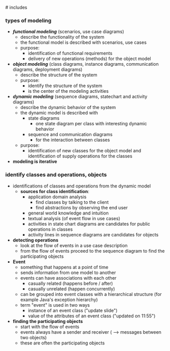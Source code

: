 \# includes

### types of modeling
- ***functional modeling*** (scenarios, use case diagrams)
  - describe the functionality of the system
  - the functional model is described with scenarios, use cases
  - purpose:
    - identification of functional requirements
    - delivery of new operations (methods) for the object model
- ***object modeling*** (class diagrams, instance diagrams, communication diagrams, deployment diagrams)
  - describe the structure of the system
  - purpose:
    - identify the structure of the system
    - is the center of the modeling activities
- ***dynamic modeling*** (sequence diagrams, statechart and activity diagrams)
  - describe the dynamic behavior of the system
  - the dynamic model is described with
    - state diagrams
      - one state diagram per class with interesting dynamic behavior
    - sequence and communication diagrams
      - for the interaction between classes
  - purpose:
    - identification of new classes for the object model and identification of supply operations for the classes
- **modeling is iterative**

### identify classes and operations, objects
- identifications of classes and operations from the dynamic model
  - **sources for class identification**:
    - application domain analysis
      - find classes by talking to the client
      - find abstractions by observing the end user
    - general world knowledge and intuition
    - textual analysis (of event flow in use cases)
    - activities in state chart diagrams are candidates for public operations in classes
    - activity lines in sequence diagrams are candidates for objects
- **detecting operations**
  - look at the flow of events in a use case description
  - from the flow of events proceed to the sequence diagram to find the participating objects
- **Event**
  - something that happens at a point of time
  - sends information from one model to another
  - events can have associations with each other
    - casually related (happens before / after)
    - casually unrelated (happen concurrently)
  - can be grouped into event classes with a hierarchical structure (for example Java's exception hierarchy)
  - term "event" is used in two ways
    - instance of an event class ("update slide")
    - value of the attributes of an event class ("updated on 11:55")
- **finding the participating objects**
  - start with the flow of events
  - events always have a sender and receiver ( --> messages between two objects)
  - these are often the participating objects
